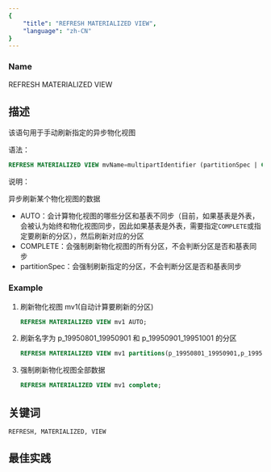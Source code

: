 ```yaml
---
{
    "title": "REFRESH MATERIALIZED VIEW",
    "language": "zh-CN"
}
---
```


<!--
Licensed to the Apache Software Foundation (ASF) under one
or more contributor license agreements.  See the NOTICE file
distributed with this work for additional information
regarding copyright ownership.  The ASF licenses this file
to you under the Apache License, Version 2.0 (the
"License"); you may not use this file except in compliance
with the License.  You may obtain a copy of the License at

  http://www.apache.org/licenses/LICENSE-2.0

Unless required by applicable law or agreed to in writing,
software distributed under the License is distributed on an
"AS IS" BASIS, WITHOUT WARRANTIES OR CONDITIONS OF ANY
KIND, either express or implied.  See the License for the
specific language governing permissions and limitations
under the License.
-->

### Name

REFRESH MATERIALIZED VIEW

## 描述

该语句用于手动刷新指定的异步物化视图

语法：

```sql
REFRESH MATERIALIZED VIEW mvName=multipartIdentifier (partitionSpec | COMPLETE | AUTO)
```

说明：

异步刷新某个物化视图的数据

- AUTO：会计算物化视图的哪些分区和基表不同步（目前，如果基表是外表，会被认为始终和物化视图同步，因此如果基表是外表，需要指定`COMPLETE`或指定要刷新的分区），然后刷新对应的分区
- COMPLETE：会强制刷新物化视图的所有分区，不会判断分区是否和基表同步
- partitionSpec：会强制刷新指定的分区，不会判断分区是否和基表同步

### Example


1. 刷新物化视图 mv1(自动计算要刷新的分区)

    ```sql
    REFRESH MATERIALIZED VIEW mv1 AUTO;
    ```

2. 刷新名字为 p_19950801_19950901 和 p_19950901_19951001 的分区

    ```sql
    REFRESH MATERIALIZED VIEW mv1 partitions(p_19950801_19950901,p_19950901_19951001);
    ```
 
3. 强制刷新物化视图全部数据

    ```sql
    REFRESH MATERIALIZED VIEW mv1 complete;
    ```
   
## 关键词

    REFRESH, MATERIALIZED, VIEW

## 最佳实践

